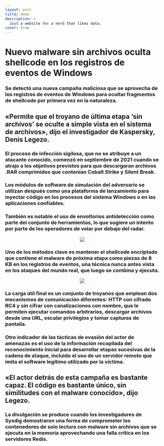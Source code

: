 ```yaml
---
layout: post
title: Home
description: >
  Just a website for a nerd that likes data.
cover: true
---
```


# Nuevo malware sin archivos oculta shellcode en los registros de eventos de Windows

### Se detectó una nueva campaña maliciosa que se aprovecha de los registros de eventos de Windows para ocultar fragmentos de shellcode por primera vez en la naturaleza.
## «Permite que el troyano de última etapa ‘sin archivos’ se oculte a simple vista en el sistema de archivos», dijo el investigador de Kaspersky, Denis Legezo.
### El proceso de infección sigilosa, que no se atribuye a un atacante conocido, comenzó en septiembre de 2021 cuando se atrajo a los objetivos previstos para que descargaran archivos .RAR comprimidos que contenían Cobalt Strike y Silent Break.

### Los módulos de software de simulación del adversario se utilizan después como una plataforma de lanzamiento para inyectar código en los procesos del sistema Windows o en las aplicaciones confiables.

### También es notable el uso de envoltorios antidetección como parte del conjunto de herramientas, lo que sugiere un intento por parte de los operadores de volar por debajo del radar.

<p align="center"><img src="https://dirtyc00n.github.io/assets/img/registro_malware_shellcode.jpg"></p>

### Uno de los métodos clave es mantener el shellcode encriptado que contiene el malware de próxima etapa como piezas de 8 KB en los registros de eventos, una técnica nunca antes vista en los ataques del mundo real, que luego se combina y ejecuta.

<p align="center"><img src="https://dirtyc00n.github.io/assets/img/tecnicas_antideteccion_shellcode.jpg"></p>

### La carga útil final es un conjunto de troyanos que emplean dos mecanismos de comunicación diferentes: HTTP con cifrado RC4 y sin cifrar con canalizaciones con nombre, que le permiten ejecutar comandos arbitrarios, descargar archivos desde una URL, escalar privilegios y tomar capturas de pantalla.

### Otro indicador de las tácticas de evasión del actor de amenazas es el uso de la información recopilada del reconocimiento inicial para desarrollar etapas sucesivas de la cadena de ataque, incluido el uso de un servidor remoto que imita el software legítimo utilizado por la víctima.

## «El actor detrás de esta campaña es bastante capaz. El código es bastante único, sin similitudes con el malware conocido», dijo Legezo.

### La divulgación se produce cuando los investigadores de Sysdig demostraron una forma de comprometer los contenedores de solo lectura con malware sin archivos que se ejecuta en la memoria aprovechando una falla crítica en los servidores Redis.


